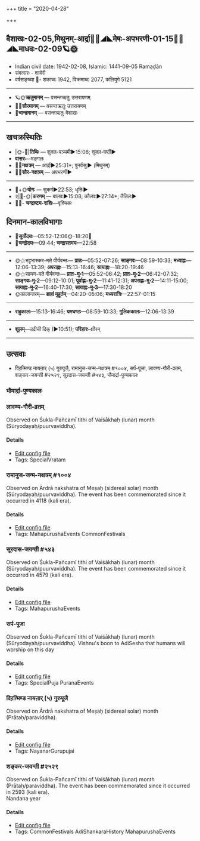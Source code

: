 +++
title = "2020-04-28"

+++
## वैशाखः-02-05,मिथुनम्-आर्द्रा🌛🌌◢◣मेषः-अपभरणी-01-15🌌🌞◢◣माधवः-02-09🪐🌞
- Indian civil date: 1942-02-08, Islamic: 1441-09-05 Ramaḍān
- संवत्सरः - शार्वरी
- वर्षसङ्ख्या 🌛- शकाब्दः 1942, विक्रमाब्दः 2077, कलियुगे 5121
___________________
- 🪐🌞**ऋतुमानम्** — वसन्तऋतुः उत्तरायणम्
- 🌌🌞**सौरमानम्** — वसन्तऋतुः उत्तरायणम्
- 🌛**चान्द्रमानम्** — वसन्तऋतुः वैशाखः
___________________


## खचक्रस्थितिः
- |🌞-🌛|**तिथिः** — शुक्ल-पञ्चमी►15:08; शुक्ल-षष्ठी►  
- **वासरः**—मङ्गलः  
- 🌌🌛**नक्षत्रम्** — आर्द्रा►25:31*; पुनर्वसुः► (मिथुनम्)  
- 🌌🌞**सौर-नक्षत्रम्** — अपभरणी►  
___________________
- 🌛+🌞**योगः** — सुकर्म►22:53; धृतिः►  
- २|🌛-🌞|**करणम्** — बालवः►15:08; कौलवः►27:14*; तैतिलः►  
- 🌌🌛- **चन्द्राष्टम-राशिः**—वृश्चिकः  


## दिनमान-कालविभागाः
- 🌅**सूर्योदयः**—05:52-12:06🌞️-18:20🌇  
- 🌛**चन्द्रोदयः**—09:44; **चन्द्रास्तमयः**—22:58  
___________________
- 🌞⚝भट्टभास्कर-मते वीर्यवन्तः— **प्रातः**—05:52-07:26; **साङ्गवः**—08:59-10:33; **मध्याह्नः**—12:06-13:39; **अपराह्णः**—15:13-16:46; **सायाह्नः**—18:20-19:46  
- 🌞⚝सायण-मते वीर्यवन्तः— **प्रातः-मु॰1**—05:52-06:42; **प्रातः-मु॰2**—06:42-07:32; **साङ्गवः-मु॰2**—09:12-10:01; **पूर्वाह्णः-मु॰2**—11:41-12:31; **अपराह्णः-मु॰2**—14:11-15:00; **सायाह्नः-मु॰2**—16:40-17:30; **सायाह्नः-मु॰3**—17:30-18:20  
- 🌞कालान्तरम्— **ब्राह्मं मुहूर्तम्**—04:20-05:06; **मध्यरात्रिः**—22:57-01:15  
___________________
- **राहुकालः**—15:13-16:46; **यमघण्टः**—08:59-10:33; **गुलिककालः**—12:06-13:39  
___________________
- **शूलम्**—उदीची दिक् (►10:51); **परिहारः**–क्षीरम्  
___________________

## उत्सवाः
- विऱऩ्मिण्ड नायऩार् (५) गुरुपूजै, रामानुज-जन्म-नक्षत्रम् #१००४, सर्प-पूजा, लावण्य-गौरी-व्रतम्, शङ्कर-जयन्ती #२५२९, सूरदास-जयन्ती #५४३, भौमार्द्रा-पुण्यकालः
### भौमार्द्रा-पुण्यकालः
### लावण्य-गौरी-व्रतम्

Observed on Śukla-Pañcamī tithi of Vaiśākhaḥ (lunar) month (Sūryodayaḥ/puurvaviddha). 

#### Details
- [Edit config file](https://github.com/jyotisham/adyatithi/tree/master/devatA/umA/lunar_month/tithi/02/05/lAvaNya-gaurI-vratam.toml)
- Tags: SpecialVratam


### रामानुज-जन्म-नक्षत्रम् #१००४

Observed on Ārdrā nakshatra of Meṣaḥ (sidereal solar) month (Sūryodayaḥ/puurvaviddha). The event has been commemorated since it occurred in 4118 (kali era).  


#### Details
- [Edit config file](https://github.com/jyotisham/adyatithi/tree/master/mahApuruSha/vaiShNava-misc/sidereal_solar_month/nakshatra/01/06/rAmAnuja-janma-nakSatram.toml)
- Tags: MahapurushaEvents CommonFestivals


### सूरदास-जयन्ती #५४३

Observed on Śukla-Pañcamī tithi of Vaiśākhaḥ (lunar) month (Sūryodayaḥ/puurvaviddha). The event has been commemorated since it occurred in 4579 (kali era).  


#### Details
- [Edit config file](https://github.com/jyotisham/adyatithi/tree/master/mahApuruSha/sangIta-kRt/lunar_month/tithi/02/05/sUradAsa~jayantI.toml)
- Tags: MahapurushaEvents


### सर्प-पूजा

Observed on Śukla-Pañcamī tithi of Vaiśākhaḥ (lunar) month (Sūryodayaḥ/puurvaviddha). Vishnu's boon to AdiSesha that humans will worship on this day

#### Details
- [Edit config file](https://github.com/jyotisham/adyatithi/tree/master/devatA/misc-fauna/lunar_month/tithi/02/05/sarpa-pUjA~1.toml)
- Tags: SpecialPuja PuranaEvents


### विऱऩ्मिण्ड नायऩार् (५) गुरुपूजै

Observed on Ārdrā nakshatra of Meṣaḥ (sidereal solar) month (Prātaḥ/paraviddha). 

#### Details
- [Edit config file](https://github.com/jyotisham/adyatithi/tree/master/mahApuruSha/nAyanAr/sidereal_solar_month/nakshatra/01/06/vir2an2miNDa%20nAyan2Ar%20%285%29%20gurupUjai.toml)
- Tags: NayanarGurupujai


### शङ्कर-जयन्ती #२५२९

Observed on Śukla-Pañcamī tithi of Vaiśākhaḥ (lunar) month (Prātaḥ/paraviddha). The event has been commemorated since it occurred in 2593 (kali era).  
Nandana year

#### Details
- [Edit config file](https://github.com/jyotisham/adyatithi/tree/master/mahApuruSha/kAnchI-maTha/lunar_month/tithi/02/05/zaGkara~jayantI.toml)
- Tags: CommonFestivals AdiShankaraHistory MahapurushaEvents


